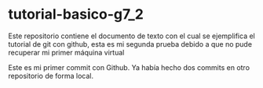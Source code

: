# tutorial-basico-g7_2
Este repositorio contiene el documento de texto con el cual  se ejemplifica el tutorial de git con github, esta es mi segunda prueba debido a que no pude recuperar mi primer máquina virtual

Este es mi primer commit con Github. Ya había hecho dos commits en otro repositorio de forma local.
